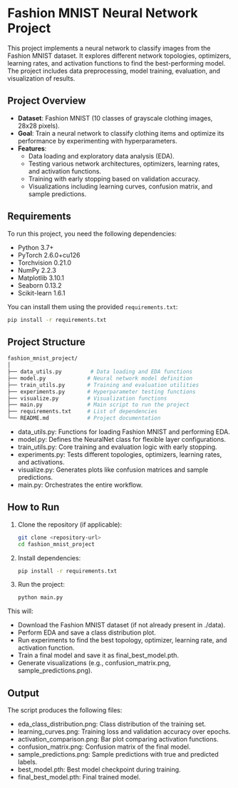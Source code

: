 # Fashion MNIST Neural Network Project

This project implements a neural network to classify images from the Fashion MNIST dataset. It explores different network topologies, optimizers, learning rates, and activation functions to find the best-performing model. The project includes data preprocessing, model training, evaluation, and visualization of results.

## Project Overview

- **Dataset**: Fashion MNIST (10 classes of grayscale clothing images, 28x28 pixels).
- **Goal**: Train a neural network to classify clothing items and optimize its performance by experimenting with hyperparameters.
- **Features**:
  - Data loading and exploratory data analysis (EDA).
  - Testing various network architectures, optimizers, learning rates, and activation functions.
  - Training with early stopping based on validation accuracy.
  - Visualizations including learning curves, confusion matrix, and sample predictions.

## Requirements

To run this project, you need the following dependencies:
- Python 3.7+
- PyTorch 2.6.0+cu126
- Torchvision 0.21.0
- NumPy 2.2.3
- Matplotlib 3.10.1
- Seaborn 0.13.2
- Scikit-learn 1.6.1

You can install them using the provided `requirements.txt`:
```bash
pip install -r requirements.txt
```
## Project Structure

```bash
fashion_mnist_project/
│
├── data_utils.py         # Data loading and EDA functions
├── model.py             # Neural network model definition
├── train_utils.py       # Training and evaluation utilities
├── experiments.py       # Hyperparameter testing functions
├── visualize.py         # Visualization functions
├── main.py              # Main script to run the project
├── requirements.txt     # List of dependencies
└── README.md            # Project documentation
```
- data_utils.py: Functions for loading Fashion MNIST and performing EDA.
- model.py: Defines the NeuralNet class for flexible layer configurations.
- train_utils.py: Core training and evaluation logic with early stopping.
- experiments.py: Tests different topologies, optimizers, learning rates, and activations.
- visualize.py: Generates plots like confusion matrices and sample predictions.
- main.py: Orchestrates the entire workflow.

## How to Run

1. Clone the repository (if applicable):
   ```bash
   git clone <repository-url>
   cd fashion_mnist_project
   ```
2. Install dependencies:
   ```bash
   pip install -r requirements.txt
   ```
3. Run the project:
   ```bash
   python main.py
   ```

This will:
- Download the Fashion MNIST dataset (if not already present in ./data).
- Perform EDA and save a class distribution plot.
- Run experiments to find the best topology, optimizer, learning rate, and activation function.
- Train a final model and save it as final_best_model.pth.
- Generate visualizations (e.g., confusion_matrix.png, sample_predictions.png).

## Output
The script produces the following files:
- eda_class_distribution.png: Class distribution of the training set.
- learning_curves.png: Training loss and validation accuracy over epochs.
- activation_comparison.png: Bar plot comparing activation functions.
- confusion_matrix.png: Confusion matrix of the final model.
- sample_predictions.png: Sample predictions with true and predicted labels.
- best_model.pth: Best model checkpoint during training.
- final_best_model.pth: Final trained model.
